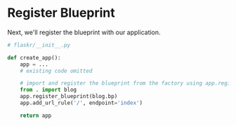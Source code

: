 # Register Blueprint

Next, we'll register the blueprint with our application.

```python
# flaskr/__init__.py

def create_app():
    app = ...
    # existing code omitted

    # import and register the blueprint from the factory using app.register_blueprint()
    from . import blog
    app.register_blueprint(blog.bp)
    app.add_url_rule('/', endpoint='index')

    return app
```

